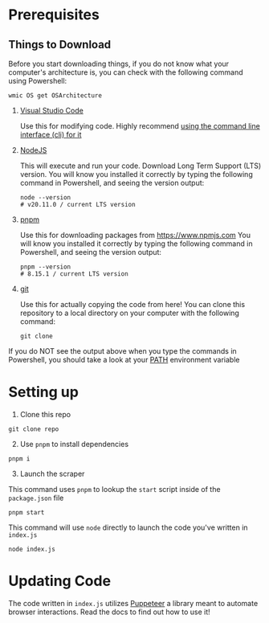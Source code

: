 # Prerequisites

## Things to Download

Before you start downloading things, if you do not know what your computer's architecture is, you can check with the following command using Powershell:

```shell
wmic OS get OSArchitecture
```

1. [Visual Studio Code](https://code.visualstudio.com/download)

   Use this for modifying code. Highly recommend [using the command line interface (cli) for it](https://code.visualstudio.com/docs/editor/command-line#_launching-from-command-line)

2. [NodeJS](https://nodejs.org/en)

   This will execute and run your code. Download Long Term Support (LTS) version.
   You will know you installed it correctly by typing the following command in Powershell, and seeing the version output:

   ```shell
   node --version
   # v20.11.0 / current LTS version
   ```

3. [pnpm](https://pnpm.io/installation#on-windows)

   Use this for downloading packages from https://www.npmjs.com
   You will know you installed it correctly by typing the following command in Powershell, and seeing the version output:

   ```shell
   pnpm --version
   # 8.15.1 / current LTS version
   ```

4. [git](https://git-scm.com/download/win)

   Use this for actually copying the code from here! You can clone this repository to a local directory on your computer with the following command:

   ```shell
   git clone
   ```

If you do NOT see the output above when you type the commands in Powershell, you should take a look at your [PATH](https://learn.sparkfun.com/tutorials/configuring-the-path-system-variable/all) environment variable

# Setting up

1. Clone this repo

```shell
git clone repo
```

2. Use `pnpm` to install dependencies

```shell
pnpm i
```

3. Launch the scraper

This command uses `pnpm` to lookup the `start` script inside of the `package.json` file

```shell
pnpm start
```

This command will use `node` directly to launch the code you've written in `index.js`

```shell
node index.js
```

# Updating Code

The code written in `index.js` utilizes [Puppeteer](https://pptr.dev/) a library meant to automate browser interactions. Read the docs to find out how to use it!

